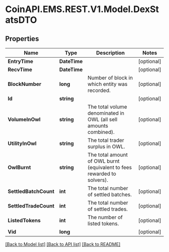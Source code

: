 
# CoinAPI.EMS.REST.V1.Model.DexStatsDTO

## Properties

Name | Type | Description | Notes
------------ | ------------- | ------------- | -------------
**EntryTime** | **DateTime** |  | [optional] 
**RecvTime** | **DateTime** |  | [optional] 
**BlockNumber** | **long** | Number of block in which entity was recorded. | [optional] 
**Id** | **string** |  | [optional] 
**VolumeInOwl** | **string** | The total volume denominated in OWL (all sell amounts combined). | [optional] 
**UtilityInOwl** | **string** | The total trader surplus in OWL. | [optional] 
**OwlBurnt** | **string** | The total amount of OWL burnt (equivalent to fees rewarded to solvers). | [optional] 
**SettledBatchCount** | **int** | The total number of settled batches. | [optional] 
**SettledTradeCount** | **int** | The total number of settled trades. | [optional] 
**ListedTokens** | **int** | The number of listed tokens. | [optional] 
**Vid** | **long** |  | [optional] 

[[Back to Model list]](../README.md#documentation-for-models)
[[Back to API list]](../README.md#documentation-for-api-endpoints)
[[Back to README]](../README.md)

